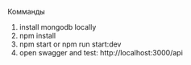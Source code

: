 Комманды
1. install mongodb locally
2. npm install
3. npm start or npm run start:dev
4. open swagger and test: http://localhost:3000/api 
